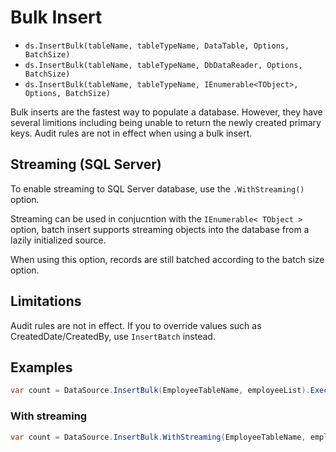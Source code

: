 ﻿# Bulk Insert

* `ds.InsertBulk(tableName, tableTypeName, DataTable, Options, BatchSize)`
* `ds.InsertBulk(tableName, tableTypeName, DbDataReader, Options, BatchSize)`
* `ds.InsertBulk(tableName, tableTypeName, IEnumerable<TObject>, Options, BatchSize)`

Bulk inserts are the fastest way to populate a database. However, they have several limitions including being unable to return the newly created primary keys. Audit rules are not in effect when using a bulk insert.


## Streaming (SQL Server)

To enable streaming to SQL Server database, use the `.WithStreaming()` option. 

Streaming can be used in conjucntion with the `IEnumerable< TObject >` option, batch insert supports streaming objects into the database from a lazily initialized source.

When using this option, records are still batched according to the batch size option.

## Limitations

Audit rules are not in effect. If you to override values such as CreatedDate/CreatedBy, use `InsertBatch` instead.

## Examples


```csharp
var count = DataSource.InsertBulk(EmployeeTableName, employeeList).Execute();
```

### With streaming

```csharp
var count = DataSource.InsertBulk.WithStreaming(EmployeeTableName, employeeSource).Execute();
```
